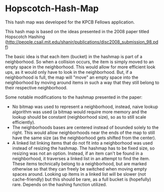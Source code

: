 # Hopscotch-Hash-Map

This hash map was developed for the KPCB Fellows application.

This hash map is based on the ideas presented in the 2008 paper titled Hopscotch Hashing (http://people.csail.mit.edu/shanir/publications/disc2008_submission_98.pdf)

The basic idea is that each item (bucket) in the hashmap is part of a neighborhood. So when a collision occurs, the item is simply moved to an empty space in the neighborhood. This would allow for more efficient look ups, as it would only have to look in the neighborhood. But, if a neighborhood is full, the map will "move" an empty space into the neighborhood by moving around items in such a way that they still belong to their respective neighborhood. 

Some notable modifications to the hashmap presented in the paper:
- No bitmap was used to represent a neighborhood, instead, naive lookup algorithm was used (a bitmap would require more memory and the lookup should be constant (neighborhood size), so as to still scale efficiently).
- The neighborhoods bases are centered instead of bounded solely to the right. This would allow neighborhoods near the ends of the map to still have the same size (as the neighborhood gets shifted from the center).
- A linked list linking items that do not fit into a neighborhood was used instead of resizing the hashmap. The hashmap has to be fixed size, so resizing was not an option. Instead, if an item can't be found in a neighborhood, it traverses a linked list in an attempt to find the item. These items technically belong to a neighborhood, but are marked otherwise so that they can freely be switched when moving empty spaces around. Looking up items in a linked list will be slower (not cache-friendly) but this should be rare, as a full bucket is (hopefully) rare. Depends on the hashing function utilized. 